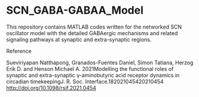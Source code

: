# SCN_GABA-GABAA_Model

This repository contains MATLAB codes written for the networked SCN oscillator model with the detailed GABAergic mechanisms and related signaling pathways at synaptic and extra-synaptic regions. 

Reference

Sueviriyapan Natthapong, Granados-Fuentes Daniel, Simon Tatiana, Herzog Erik D. and Henson Michael A. 2021Modelling the functional roles of synaptic and extra-synaptic γ-aminobutyric acid receptor dynamics in circadian timekeepingJ. R. Soc. Interface.182021045420210454 http://doi.org/10.1098/rsif.2021.0454
